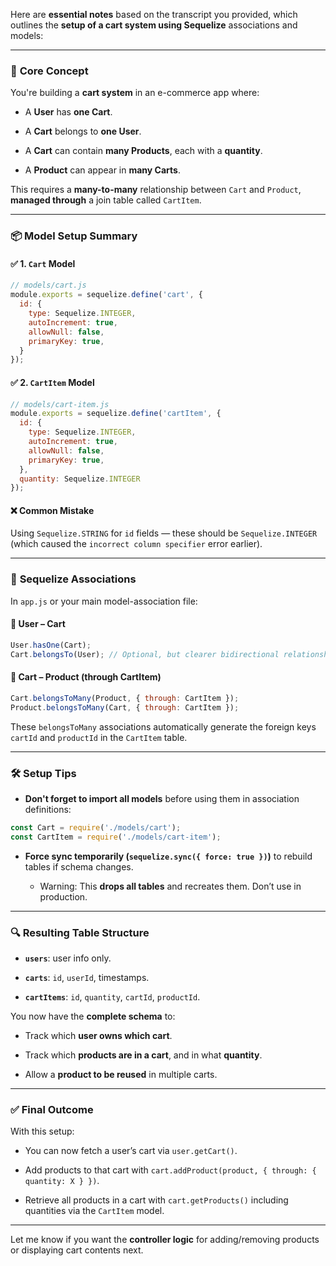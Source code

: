 Here are **essential notes** based on the transcript you provided, which outlines the **setup of a cart system using Sequelize** associations and models:

---

### 🧩 **Core Concept**

You're building a **cart system** in an e-commerce app where:

- A **User** has **one Cart**.
    
- A **Cart** belongs to **one User**.
    
- A **Cart** can contain **many Products**, each with a **quantity**.
    
- A **Product** can appear in **many Carts**.
    

This requires a **many-to-many** relationship between `Cart` and `Product`, **managed through** a join table called `CartItem`.

---

### 📦 **Model Setup Summary**

#### ✅ 1. **`Cart` Model**

```js
// models/cart.js
module.exports = sequelize.define('cart', {
  id: {
    type: Sequelize.INTEGER,
    autoIncrement: true,
    allowNull: false,
    primaryKey: true,
  }
});
```

#### ✅ 2. **`CartItem` Model**

```js
// models/cart-item.js
module.exports = sequelize.define('cartItem', {
  id: {
    type: Sequelize.INTEGER,
    autoIncrement: true,
    allowNull: false,
    primaryKey: true,
  },
  quantity: Sequelize.INTEGER
});
```

#### ❌ Common Mistake

Using `Sequelize.STRING` for `id` fields — these should be `Sequelize.INTEGER` (which caused the `incorrect column specifier` error earlier).

---

### 🔗 **Sequelize Associations**

In `app.js` or your main model-association file:

#### 🧍 User – Cart

```js
User.hasOne(Cart);
Cart.belongsTo(User); // Optional, but clearer bidirectional relationship
```

#### 🛒 Cart – Product (through CartItem)

```js
Cart.belongsToMany(Product, { through: CartItem });
Product.belongsToMany(Cart, { through: CartItem });
```

These `belongsToMany` associations automatically generate the foreign keys `cartId` and `productId` in the `CartItem` table.

---

### 🛠️ **Setup Tips**

- **Don't forget to import all models** before using them in association definitions:
    

```js
const Cart = require('./models/cart');
const CartItem = require('./models/cart-item');
```

- **Force sync temporarily (`sequelize.sync({ force: true })`)** to rebuild tables if schema changes.
    
    - Warning: This **drops all tables** and recreates them. Don’t use in production.
        

---

### 🔍 **Resulting Table Structure**

- **`users`**: user info only.
    
- **`carts`**: `id`, `userId`, timestamps.
    
- **`cartItems`**: `id`, `quantity`, `cartId`, `productId`.
    

You now have the **complete schema** to:

- Track which **user owns which cart**.
    
- Track which **products are in a cart**, and in what **quantity**.
    
- Allow a **product to be reused** in multiple carts.
    

---

### ✅ Final Outcome

With this setup:

- You can now fetch a user’s cart via `user.getCart()`.
    
- Add products to that cart with `cart.addProduct(product, { through: { quantity: X } })`.
    
- Retrieve all products in a cart with `cart.getProducts()` including quantities via the `CartItem` model.
    

---

Let me know if you want the **controller logic** for adding/removing products or displaying cart contents next.
